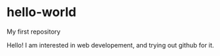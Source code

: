 # hello-world
My first repository

Hello!
I am interested in web developement, and trying out github for it.
